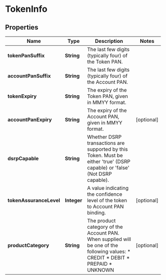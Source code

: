 

# TokenInfo


## Properties

Name | Type | Description | Notes
------------ | ------------- | ------------- | -------------
**tokenPanSuffix** | **String** | The last few digits (typically four) of the Token PAN.  | 
**accountPanSuffix** | **String** | The last few digits (typically four) of the Account PAN.  | 
**tokenExpiry** | **String** | The expiry of the Token PAN, given in MMYY format.  | 
**accountPanExpiry** | **String** | The expiry of the Account PAN, given in MMYY format.  |  [optional]
**dsrpCapable** | **String** | Whether DSRP transactions are supported by this Token. Must be either &#39;true&#39; (DSRP capable) or &#39;false&#39; (Not DSRP capable).  | 
**tokenAssuranceLevel** | **Integer** | A value indicating the confidence level of the token to Account PAN binding.  |  [optional]
**productCategory** | **String** | The product category of the Account PAN. When supplied will be one of the following values:    * CREDIT   * DEBIT   * PREPAID   * UNKNOWN  |  [optional]




